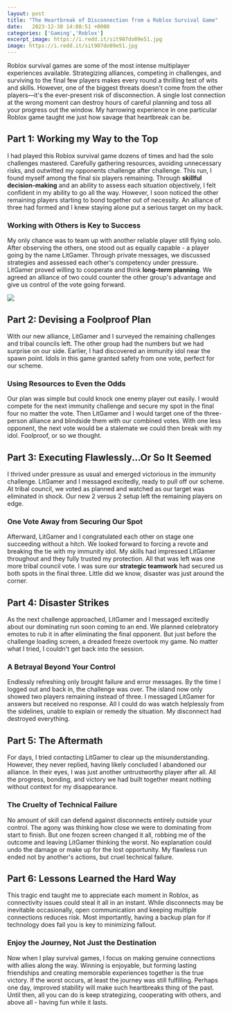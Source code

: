 ```yaml
---
layout: post
title: "The Heartbreak of Disconnection from a Roblox Survival Game"
date:   2023-12-30 14:08:51 +0000
categories: ['Gaming','Roblox']
excerpt_image: https://i.redd.it/sit907do09e51.jpg
image: https://i.redd.it/sit907do09e51.jpg
---
```


Roblox survival games are some of the most intense multiplayer experiences available. Strategizing alliances, competing in challenges, and surviving to the final few players makes every round a thrilling test of wits and skills. However, one of the biggest threats doesn't come from the other players—it's the ever-present risk of disconnection. A single lost connection at the wrong moment can destroy hours of careful planning and toss all your progress out the window. My harrowing experience in one particular Roblox game taught me just how savage that heartbreak can be.
## Part 1: Working my Way to the Top
I had played this Roblox survival game dozens of times and had the solo challenges mastered. Carefully gathering resources, avoiding unnecessary risks, and outwitted my opponents challenge after challenge. This run, I found myself among the final six players remaining. Through **skillful decision-making** and an ability to assess each situation objectively, I felt confident in my ability to go all the way. However, I soon noticed the other remaining players starting to bond together out of necessity. An alliance of three had formed and I knew staying alone put a serious target on my back.
### Working with Others is Key to Success 
My only chance was to team up with another reliable player still flying solo. After observing the others, one stood out as equally capable - a player going by the name LitGamer. Through private messages, we discussed strategies and assessed each other's competency under pressure. LitGamer proved willing to cooperate and think **long-term planning**. We agreed an alliance of two could counter the other group's advantage and give us control of the vote going forward.

![](https://i.redd.it/sit907do09e51.jpg)
## Part 2: Devising a Foolproof Plan 
With our new alliance, LitGamer and I surveyed the remaining challenges and tribal councils left. The other group had the numbers but we had surprise on our side. Earlier, I had discovered an immunity idol near the spawn point. Idols in this game granted safety from one vote, perfect for our scheme. 
### Using Resources to Even the Odds
Our plan was simple but could knock one enemy player out easily. I would compete for the next immunity challenge and secure my spot in the final four no matter the vote. Then LitGamer and I would target one of the three-person alliance and blindside them with our combined votes. With one less opponent, the next vote would be a stalemate we could then break with my idol. Foolproof, or so we thought.
## Part 3: Executing Flawlessly...Or So It Seemed
I thrived under pressure as usual and emerged victorious in the immunity challenge. LitGamer and I messaged excitedly, ready to pull off our scheme. At tribal council, we voted as planned and watched as our target was eliminated in shock. Our new 2 versus 2 setup left the remaining players on edge.
### One Vote Away from Securing Our Spot
Afterward, LitGamer and I congratulated each other on stage one succeeding without a hitch. We looked forward to forcing a revote and breaking the tie with my immunity idol. My skills had impressed LitGamer throughout and they fully trusted my protection. All that was left was one more tribal council vote. I was sure our **strategic teamwork** had secured us both spots in the final three. Little did we know, disaster was just around the corner.
## Part 4: Disaster Strikes 
As the next challenge approached, LitGamer and I messaged excitedly about our dominating run soon coming to an end. We planned celebratory emotes to rub it in after eliminating the final opponent. But just before the challenge loading screen, a dreaded freeze overtook my game. No matter what I tried, I couldn't get back into the session. 
### A Betrayal Beyond Your Control 
Endlessly refreshing only brought failure and error messages. By the time I logged out and back in, the challenge was over. The island now only showed two players remaining instead of three. I messaged LitGamer for answers but received no response. All I could do was watch helplessly from the sidelines, unable to explain or remedy the situation. My disconnect had destroyed everything.
## Part 5: The Aftermath
For days, I tried contacting LitGamer to clear up the misunderstanding. However, they never replied, having likely concluded I abandoned our alliance. In their eyes, I was just another untrustworthy player after all. All the progress, bonding, and victory we had built together meant nothing without context for my disappearance.
### The Cruelty of Technical Failure
No amount of skill can defend against disconnects entirely outside your control. The agony was thinking how close we were to dominating from start to finish. But one frozen screen changed it all, robbing me of the outcome and leaving LitGamer thinking the worst. No explanation could undo the damage or make up for the lost opportunity. My flawless run ended not by another's actions, but cruel technical failure.
## Part 6: Lessons Learned the Hard Way
This tragic end taught me to appreciate each moment in Roblox, as connectivity issues could steal it all in an instant. While disconnects may be inevitable occasionally, open communication and keeping multiple connections reduces risk. Most importantly, having a backup plan for if technology does fail you is key to minimizing fallout. 
### Enjoy the Journey, Not Just the Destination 
Now when I play survival games, I focus on making genuine connections with allies along the way. Winning is enjoyable, but forming lasting friendships and creating memorable experiences together is the true victory. If the worst occurs, at least the journey was still fulfilling. Perhaps one day, improved stability will make such heartbreaks thing of the past. Until then, all you can do is keep strategizing, cooperating with others, and above all - having fun while it lasts.